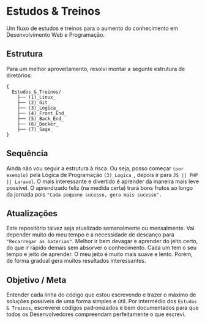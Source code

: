 # Estudos & Treinos
Um fluxo de estudos e treinos para o aumento do conhecimento em Desenvolvimento Web e Programação.

## Estrutura
Para um melhor aproveitamento, resolvi montar a segunte estrutura de diretórios:

    {
      Estudos_&_Treinos/
        ├── (1)_Linux_
        ├── (2)_Git_
        ├── (3)_Logica_
        ├── (4)_Front_End_
        ├── (5)_Back_End_
        ├── (6)_Docker_
        ├── (7)_Sage_
    }

## Sequência
Ainda não vou seguir a estrutura à risca. Ou seja, posso começar `(por exemplo)` pela Lógica de Programação `(3)_Logica_`, depois ir para `JS || PHP || Laravel`. O mais interessante e divertido é aprender da maneira mais leve possível. O aprendizado feliz (na medida certa) trará bons frutos ao longo da jornada pois `"Cada pequeno sucesso, gera mais sucesso".`

## Atualizações
Este repositório talvez seja atualizado semanalmente ou mensalmente. Vai depender muito do meu tempo e a necessidade de descanço para `"Recarregar as baterias"`. Melhor ir bem devagar e aprender do jeito certo, do que ir rápido demais sem absorver o conhecimento. Cada um tem o seu tempo e jeito de aprender. O meu jeito é muito mais suave e lento. Porém, de forma gradual gera muitos resultados interessantes.

## Objetivo / Meta
Entender cada linha do código que estou escrevendo e trazer o máximo de soluções possíveis de uma forma simples e útil. Por intermédio dos `Estudos & Treinos`, escreverei códigos padronizados e bem documentados para que todos os Desenvolvedores compreendam perfeitamente o que escrevi.